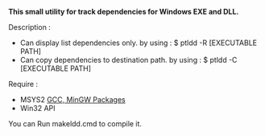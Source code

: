 **This small utility for track dependencies for Windows EXE and DLL.**

Description :
 * Can display list dependencies only.
        by using : $ ptldd -R [EXECUTABLE PATH]
 * Can copy dependencies to destination path.
        by using : $ ptldd -C [EXECUTABLE PATH]

Require :
- MSYS2 [GCC, MinGW Packages](https://www.msys2.org)
- Win32 API

You can Run makeldd.cmd to compile it.
